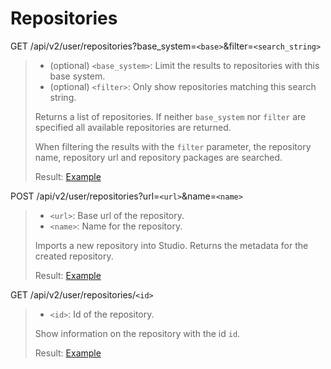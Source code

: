 # Repositories

GET /api/v2/user/repositories?base_system=`<base>`&filter=`<search_string>`
>* (optional) `<base_system>`: Limit the results to repositories with this base system.
>* (optional) `<filter>`: Only show repositories matching this search string.
>
>Returns a list of repositories. If neither `base_system` nor `filter` are specified all available repositories are returned.
>
>When filtering the results with the `filter` parameter, the repository name, repository url and repository packages are searched.
>
>Result: [Example](repositories.xml)

POST /api/v2/user/repositories?url=`<url>`&name=`<name>`
>* `<url>`: Base url of the repository.
>* `<name>`: Name for the repository.
>
>Imports a new repository into Studio. Returns the metadata for the created repository.
>
>Result: [Example](repository.xml)

GET /api/v2/user/repositories/`<id>`
>* `<id>`: Id of the repository.
>
>Show information on the repository with the id `id`.
>
>Result: [Example](repository.xml)
